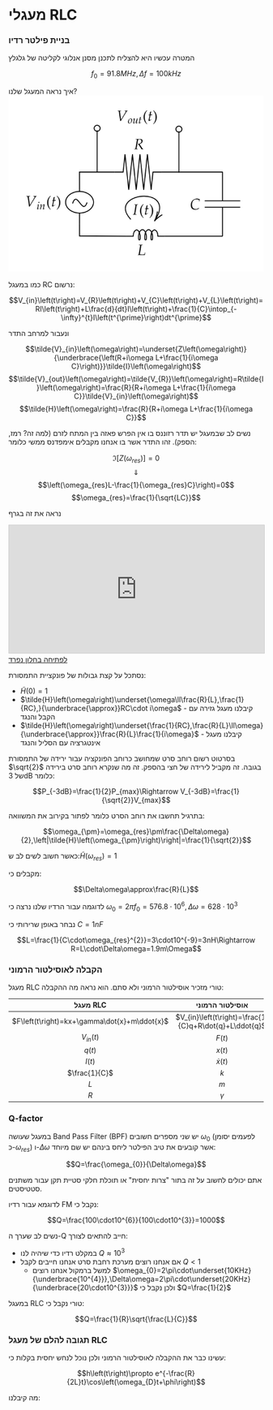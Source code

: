 # מעגלי RLC

### בניית פילטר רדיו
המטרה עכשיו היא להצליח לתכנן מסנן אנלוגי לקליטה של גלגלץ

$$f_{0}=91.8MHz,\Delta f=100kHz$$

איך נראה המעגל שלנו?
![RLC_diagram.png](images/RLC_diagram.png)

כמו במעגל RC נרשום:

$$V_{in}\left(t\right)=V_{R}\left(t\right)+V_{C}\left(t\right)+V_{L}\left(t\right)=RI\left(t\right)+L\frac{d}{dt}I\left(t\right)+\frac{1}{C}\intop_{-\infty}^{t}I\left(t^{\prime}\right)dt^{\prime}$$

ונעבור למרחב התדר

$$\tilde{V}_{in}\left(\omega\right)=\underset{Z\left(\omega\right)}{\underbrace{\left(R+i\omega L+\frac{1}{i\omega C}\right)}}\tilde{I}\left(\omega\right)$$
$$\tilde{V}_{out}\left(\omega\right)=\tilde{V_{R}}\left(\omega\right)=R\tilde{I}\left(\omega\right)=\frac{R}{R+i\omega L+\frac{1}{i\omega C}}\tilde{V}_{in}\left(\omega\right)$$
$$\tilde{H}\left(\omega\right)=\frac{R}{R+i\omega L+\frac{1}{i\omega C}}$$

נשים לב שבמעגל יש תדר רזוננס בו אין הפרש פאזה בין המתח לזרם (למה זה? רמז, הספק). זהו התדר אשר בו אנחנו מקבלים אימפדנס ממשי כלומר:

$$\Im\left[Z\left(\omega_{res}\right)\right]=0$$
$$\Downarrow$$
$$\left(\omega_{res}L-\frac{1}{\omega_{res}C}\right)=0$$
$$\omega_{res}=\frac{1}{\sqrt{LC}}$$

נראה את זה בגרף

<iframe src="https://www.geogebra.org/material/iframe/id/fsmc5gwz" width="100%" style="border: 1px solid #ccc; aspect-ratio: 2 / 1" frameborder=0></iframe>
<a href="https://www.geogebra.org/material/iframe/id/fsmc5gwz" target="_blank">לפתיחה בחלון נפרד</a>

נסתכל על קצת גבולות של פונקציית התמסורת:
* $\tilde{H}\left(0\right)=1$
* $\tilde{H}\left(\omega\right)\underset{\omega\ll\frac{R}{L},\frac{1}{RC},}{\underbrace{\approx}}RC\cdot i\omega$ - קיבלנו מעגל גזירה עם הקבל והנגד
* $\tilde{H}\left(\omega\right)\underset{\frac{1}{RC},\frac{R}{L}\ll\omega}{\underbrace{\approx}}\frac{R}{L}\frac{1}{i\omega}$ - קיבלנו מעגל אינטגרציה עם הסליל והנגד 

בסרטוט רשום רוחב סרט שמחושב כרוחב הפונקציה עבור ירידה של התמסורת $\sqrt{2}$ בגובה. זה מקביל לירידה של חצי בהספק. זה מה שנקרא רוחב סרט בירידה של 3dB כלומר:

$$P_{-3dB}=\frac{1}{2}P_{max}\Rightarrow V_{-3dB}=\frac{1}{\sqrt{2}}V_{max}$$

בתרגיל תחשבו את רוחב הסרט כלומר לפתור בקירוב את המשוואה:

$$\omega_{\pm}=\omega_{res}\pm\frac{\Delta\omega}{2},\left|\tilde{H}\left(\omega_{\pm}\right)\right|=\frac{1}{\sqrt{2}}$$

כאשר חשוב לשים לב ש:$\tilde{H}\left(\omega_{res}\right)=1$

מקבלים כי:

$$\Delta\omega\approx\frac{R}{L}$$

לדוגמה עבור הרדיו שלנו נרצה כי $\omega_{0}=2\pi f_{0}=576.8\cdot10^{6},\Delta\omega=628\cdot10^{3}$

נבחר באופן שרירותי כי $C=1nF$

$$L=\frac{1}{C\cdot\omega_{res}^{2}}=3\cdot10^{-9}=3nH\Rightarrow R=L\cdot\Delta\omega=1.9m\Omega$$

### הקבלה לאוסילטור הרמוני
מעגל RLC טורי מזכיר אוסילטור הרמוני ולא סתם. הוא נראה מה ההקבלה:

|                   מעגל RLC                   |                     אוסילטור הרמוני                    |
|:--------------------------------------------:|:------------------------------------------------------:|
| $F\left(t\right)=kx+\gamma\dot{x}+m\ddot{x}$ | $V_{in}\left(t\right)=\frac{1}{C}q+R\dot{q}+L\ddot{q}$ |
|            $V_{in}\left(t\right)$            |                    $F\left(t\right)$                   |
|               $q\left(t\right)$              |                    $x\left(t\right)$                   |
|               $I\left(t\right)$              |                 $\dot{x}\left(t\right)$                |
|                 $\frac{1}{C}$                |                           $k$                          |
|                      $L$                     |                           $m$                          |
|                      $R$                     |                        $\gamma$                        |

### Q-factor
במעגל שעושה Band Pass Filter (BPF) יש שני מספרים חשובים $\omega_{0}$ (לפעמים יסומן כ-$\omega_{res}$) ו-$\Delta\omega$ אשר קובעים את טיב הפילטר
ליחס בינהם יש שם מיוחד:

$$Q=\frac{\omega_{0}}{\Delta\omega}$$

אתם יכולים לחשוב על זה בתור "צרות יחסית" או תוכלת חלקי סטיית תקן עבור משתנים סטטיסטים.

לדוגמא עבור רדיו FM נקבל כי:

$$Q=\frac{100\cdot10^{6}}{100\cdot10^{3}}=1000$$

נשים לב שערך ה-Q חייב להתאים לצורך:
* במקלט רדיו כדי שיהיה לנו $Q\approx10^{3}$
* אם אנחנו רוצים מערכת רחבת סרט אנחנו חייבים לקבל  $Q<1$
  * למשל ברמקול אנחנו רוצים $\omega_{0}=2\pi\cdot\underset{10KHz}{\underbrace{10^{4}}},\Delta\omega=2\pi\cdot\underset{20KHz}{\underbrace{20\cdot10^{3}}}$ ולכן נקבל כי $Q=\frac{1}{2}$

במעגל RLC טורי נקבל כי:

$$Q=\frac{1}{R}\sqrt{\frac{L}{C}}$$

### תגובה להלם של מעגל RLC
עשינו כבר את ההקבלה לאוסילטור הרמוני ולכן נוכל לנחש יחסית בקלות כי:

$$h\left(t\right)\propto e^{-\frac{R}{2L}t}\cos\left(\omega_{D}t+\phi\right)$$

מה קיבלנו:


